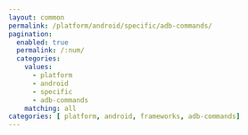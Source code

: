 ```yaml
---
layout: common
permalink: /platform/android/specific/adb-commands/
pagination: 
  enabled: true
  permalink: /:num/
  categories:
    values:
      - platform
      - android
      - specific
      - adb-commands
    matching: all
categories: [ platform, android, frameworks, adb-commands]
---
```


